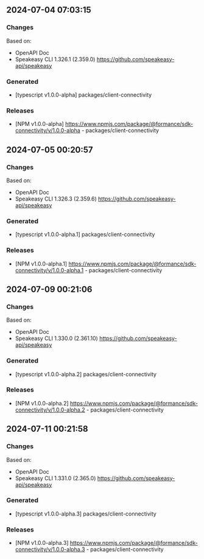 

## 2024-07-04 07:03:15
### Changes
Based on:
- OpenAPI Doc  
- Speakeasy CLI 1.326.1 (2.359.0) https://github.com/speakeasy-api/speakeasy
### Generated
- [typescript v1.0.0-alpha] packages/client-connectivity
### Releases
- [NPM v1.0.0-alpha] https://www.npmjs.com/package/@formance/sdk-connectivity/v/1.0.0-alpha - packages/client-connectivity

## 2024-07-05 00:20:57
### Changes
Based on:
- OpenAPI Doc  
- Speakeasy CLI 1.326.3 (2.359.6) https://github.com/speakeasy-api/speakeasy
### Generated
- [typescript v1.0.0-alpha.1] packages/client-connectivity
### Releases
- [NPM v1.0.0-alpha.1] https://www.npmjs.com/package/@formance/sdk-connectivity/v/1.0.0-alpha.1 - packages/client-connectivity

## 2024-07-09 00:21:06
### Changes
Based on:
- OpenAPI Doc  
- Speakeasy CLI 1.330.0 (2.361.10) https://github.com/speakeasy-api/speakeasy
### Generated
- [typescript v1.0.0-alpha.2] packages/client-connectivity
### Releases
- [NPM v1.0.0-alpha.2] https://www.npmjs.com/package/@formance/sdk-connectivity/v/1.0.0-alpha.2 - packages/client-connectivity

## 2024-07-11 00:21:58
### Changes
Based on:
- OpenAPI Doc  
- Speakeasy CLI 1.331.0 (2.365.0) https://github.com/speakeasy-api/speakeasy
### Generated
- [typescript v1.0.0-alpha.3] packages/client-connectivity
### Releases
- [NPM v1.0.0-alpha.3] https://www.npmjs.com/package/@formance/sdk-connectivity/v/1.0.0-alpha.3 - packages/client-connectivity